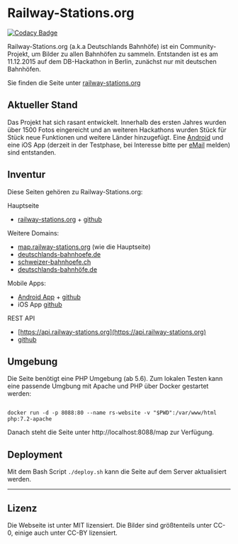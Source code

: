 # Railway-Stations.org

[![Codacy Badge](https://api.codacy.com/project/badge/Grade/078d5d9052634ddcb67b92f3998918c6)](https://www.codacy.com/gh/RailwayStations/RSWebsite?utm_source=github.com&amp;utm_medium=referral&amp;utm_content=RailwayStations/RSWebsite&amp;utm_campaign=Badge_Grade)

Railway-Stations.org (a.k.a Deutschlands Bahnhöfe) ist ein Community-Projekt, um Bilder zu allen Bahnhöfen zu sammeln. Entstanden ist es am 11.12.2015 auf dem DB-Hackathon in Berlin, zunächst nur mit deutschen Bahnhöfen.

Sie finden die Seite unter [railway-stations.org](https://railway-stations.org/)

Aktueller Stand
---------------

Das Projekt hat sich rasant entwickelt. Innerhalb des ersten Jahres wurden über 1500 Fotos eingereicht und an weiteren Hackathons wurden Stück für Stück neue Funktionen und weitere Länder hinzugefügt.
Eine [Android](https://play.google.com/store/apps/details?id=de.bahnhoefe.deutschlands.bahnhofsfotos) und eine iOS App (derzeit in der Testphase, bei Interesse bitte per [eMail](mailto:bahnhofsfotos@deutschlands-bahnhoefe.de) melden) sind entstanden.

Inventur
--------

Diese Seiten gehören zu Railway-Stations.org:

Hauptseite
- [railway-stations.org](https://railway-stations.org/) + [github](https://github.com/RailwayStations/RSWebsite)

Weitere Domains:
- [map.railway-stations.org](https://map.railway-stations.org/) (wie die Hauptseite)
- [deutschlands-bahnhoefe.de](http://www.deutschlands-bahnhoefe.de/)
- [schweizer-bahnhoefe.ch](https://schweizer-bahnhoefe.ch/)
- [deutschlands-bahnhöfe.de](http://www.xn--deutschlands-bahnhfe-lbc.de/)

Mobile Apps:
- [Android App](https://play.google.com/store/apps/details?id=de.bahnhoefe.deutschlands.bahnhofsfotos) + [github](https://github.com/RailwayStations/RSAndroidApp)
- iOS App [github](https://github.com/RailwayStations/Bahnhofsfotos)

REST API
- [https://api.railway-stations.org](https://api.railway-stations.org)
- [github](https://github.com/RailwayStations/RSAPI)

Umgebung
--------

Die Seite benötigt eine PHP Umgebung (ab 5.6). Zum lokalen Testen kann eine passende Umgbung mit Apache und PHP über Docker gestartet werden:

```

docker run -d -p 8088:80 --name rs-website -v "$PWD":/var/www/html php:7.2-apache

```

Danach steht die Seite unter http://localhost:8088/map zur Verfügung.

Deployment
--------

Mit dem Bash Script `./deploy.sh` kann die Seite auf dem Server aktualisiert werden.

---

Lizenz
------

Die Webseite ist unter MIT lizensiert. Die Bilder sind größtenteils unter CC-0, einige auch unter CC-BY lizensiert.
